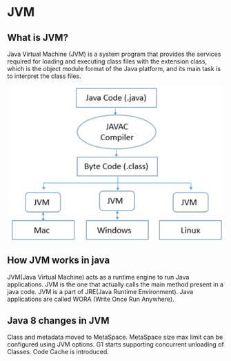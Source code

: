 # JVM

## What is JVM?
Java Virtual Machine (JVM) is a system program that provides the services required for loading and executing class files with the extension class, which is the object module format of the Java platform, and its main task is to interpret the class files.

![img.png](img.png)

## How JVM works in java
JVM(Java Virtual Machine) acts as a runtime engine to run Java applications. JVM is the one that actually calls the main method present in a java code. JVM is a part of JRE(Java Runtime Environment). Java applications are called WORA (Write Once Run Anywhere).


## Java 8 changes in JVM
Class and metadata moved to MetaSpace. MetaSpace size max limit can be configured using JVM options. G1 starts supporting concurrent unloading of Classes. Code Cache is introduced.